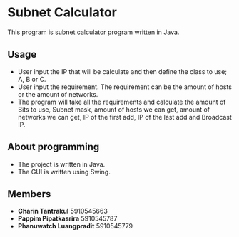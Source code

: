 # Subnet Calculator

This program is subnet calculator program written in Java.

## Usage
- User input the IP that will be calculate and then define the class to use; A, B or C.
- User input the requirement. The requirement can be the amount of hosts or the amount of networks.
- The program will take all the requirements and calculate the amount of Bits to use, Subnet mask, amount of hosts we can get, amount of networks we can get, IP of the first add, IP of the last add and Broadcast IP.

## About programming
- The project is written in Java.
- The GUI is written using Swing.

## Members
- **Charin Tantrakul** 5910545663
- **Pappim Pipatkasrira** 5910545787
- **Phanuwatch  Luangpradit** 5910545779
